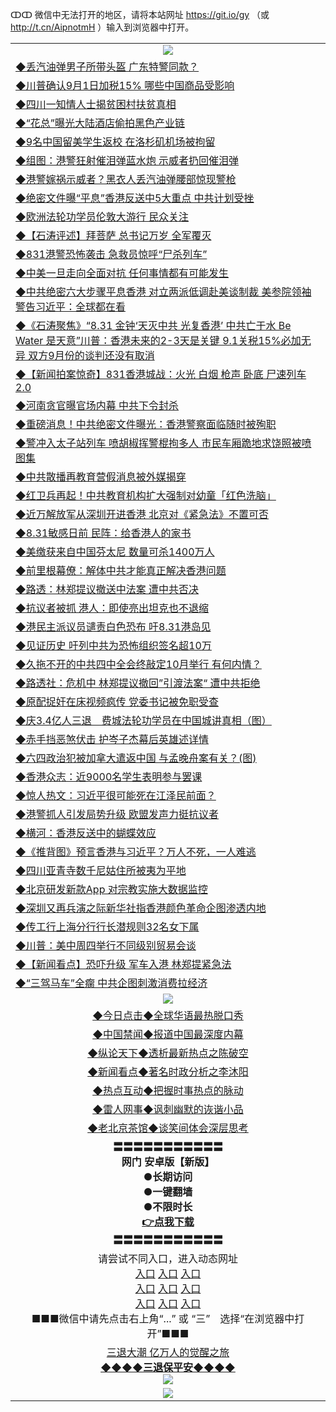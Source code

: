 ↀↀ 微信中无法打开的地区，请将本站网址 https://git.io/gy （或 http://t.cn/AipnotmH ）输入到浏览器中打开。 

<table>
   <tr>
    <td align=center><img src="https://github.com/gyhhx/image-upload/blob/master/20190822-2.jpg" /></td>
  </tr>
   <tr>
<td align=left>
<a href="https://g9v8t8z4.stackpathcdn.com/oo.aspx?name=http://www.epochtimes.com/gb/19/9/1/n11491145.htm&key=tvurxxlgoqbampcg&from=gy">◆丢汽油弹男子所带头盔 广东特警同款？</a><br/></td>
  </tr>
  <tr>
<td align=left>
<a href="https://g9v8t8z4.stackpathcdn.com/oo.aspx?name=c1068916&key=tvurxxlgoqbampcg&from=gy">◆川普确认9月1日加税15% 哪些中国商品受影响</a><br/></td>
 </tr>
  <tr>
<td align=left>
<a href="https://g9v8t8z4.stackpathcdn.com/oo.aspx?name=c1069074&key=tvurxxlgoqbampcg&from=gy">◆四川一知情人士揭贫困村扶贫真相</a><br/></td>
 </tr>
   <tr>
<td align=left>
<a href="https://g9v8t8z4.stackpathcdn.com/oo.aspx?name=c1069237&key=tvurxxlgoqbampcg&from=gy">◆“花总”曝光大陆酒店偷拍黑色产业链</a><br/></td>
   </tr> 
  <tr>
<td align=left>
<a href="https://g9v8t8z4.stackpathcdn.com/oo.aspx?name=c1069075&key=tvurxxlgoqbampcg&from=gy">◆9名中国留美学生返校 在洛杉矶机场被拘留</a><br/></td>
  </tr> 
 <tr>
<td align=left>
<a href="https://g9v8t8z4.stackpathcdn.com/oo.aspx?name=c1069200&key=tvurxxlgoqbampcg&from=gy">◆组图：港警狂射催泪弹蓝水炮 示威者扔回催泪弹</a><br/>
</td>
   </tr>
 <tr>
<td align=left>
<a href="https://g9v8t8z4.stackpathcdn.com/oo.aspx?name=c1069189&key=tvurxxlgoqbampcg&from=gy">◆港警嫁祸示威者？黑衣人丢汽油弹腰部惊现警枪</a><br/></td>
  </tr>
  <tr>
<td align=left>
<a href="https://g9v8t8z4.stackpathcdn.com/oo.aspx?name=c1069205&key=tvurxxlgoqbampcg&from=gy">◆绝密文件曝“平息”香港反送中5大重点 中共计划受挫</a><br/></td>
 </tr>
   <tr>
<td align=left>
<a href="https://g9v8t8z4.stackpathcdn.com/oo.aspx?name=c816702_6_1&key=tvurxxlgoqbampcg&from=gy">◆欧洲法轮功学员伦敦大游行 民众关注</a><br/></td>
   </tr>
 <tr>
<td align=left>
<a href="https://g9v8t8z4.stackpathcdn.com/oo.aspx?name=http://www.ntdtv.com/gb/2019/08/30/a102654873.html&key=tvurxxlgoqbampcg&from=gy">◆【石涛评述】拜菩萨 总书记万岁 全军覆灭</a><br/></td>
  </tr>
  <tr>
<td align=left>
<a href="https://g9v8t8z4.stackpathcdn.com/oo.aspx?name=http://www.ntdtv.com/gb/2019/09/01/a102655756.html&key=tvurxxlgoqbampcg&from=gy">◆831港警恐怖袭击 急救员惊呼“尸杀列车”</a><br/></td>
 </tr>
  <tr>
<td align=left>
<a href="https://g9v8t8z4.stackpathcdn.com/oo.aspx?name=c1069190&key=tvurxxlgoqbampcg&from=gy">◆中美一旦走向全面对抗 任何事情都有可能发生</a><br/></td>
 </tr>
   <tr>
<td align=left>
<a href="https://g9v8t8z4.stackpathcdn.com/oo.aspx?name=c1069089&key=tvurxxlgoqbampcg&from=gy">◆中共绝密六大步骤平息香港 对立两派低调赴美谈制裁 美参院领袖警告习近平：全球都在看</a><br/></td>
   </tr> 
  <tr>
<td align=left>
<a href="https://g9v8t8z4.stackpathcdn.com/oo.aspx?name=c1069166&key=tvurxxlgoqbampcg&from=gy">◆《石涛聚焦》“8.31 金钟‘天灭中共 光复香港’ 中共亡于水 Be Water 是天意”川普：香港未来的2-3天是关键 9.1关税15%必加无异 双方9月份的谈判还没有取消</a><br/></td>
  </tr> 
 <tr>
<td align=left>
<a href="https://g9v8t8z4.stackpathcdn.com/oo.aspx?name=c1069224&key=tvurxxlgoqbampcg&from=gy">◆【新闻拍案惊奇】831香港城战：火光 白烟 枪声 卧底 尸速列车2.0</a><br/>
</td>
   </tr>
 <tr>
<td align=left>
<a href="https://g9v8t8z4.stackpathcdn.com/oo.aspx?name=c1069262&key=tvurxxlgoqbampcg&from=gy">◆河南贪官曝官场内幕 中共下令封杀</a><br/>
</td>
   </tr>
 <tr>
<td align=left>
<a href="https://g9v8t8z4.stackpathcdn.com/oo.aspx?name=c1069037&key=tvurxxlgoqbampcg&from=gy">◆重磅消息！中共绝密文件曝光：香港警察面临随时被殉职</a><br/></td>
  </tr>
  <tr>
<td align=left>
<a href="https://g9v8t8z4.stackpathcdn.com/oo.aspx?name=c1069185&key=tvurxxlgoqbampcg&from=gy">◆警冲入太子站列车 喷胡椒挥警棍拘多人 市民车厢跪地求饶照被喷 图集</a><br/></td>
 </tr>
   <tr>
<td align=left>
<a href="https://g9v8t8z4.stackpathcdn.com/oo.aspx?name=c1069119&key=tvurxxlgoqbampcg&from=gy">◆中共散播再教育营假消息被外媒揭穿</a><br/>
</td>
   </tr>
 <tr>
<td align=left>
<a href="https://g9v8t8z4.stackpathcdn.com/oo.aspx?name=c1069179&key=tvurxxlgoqbampcg&from=gy">◆红卫兵再起！中共教育机构扩大强制对幼童「红色洗脑」</a><br/>
</td>
</tr> 
<tr>
<td align=left>
<a href="https://g9v8t8z4.stackpathcdn.com/oo.aspx?name=c1069290&key=tvurxxlgoqbampcg&from=gy">◆近万解放军从深圳开进香港 北京对《紧急法》不置可否</a><br/>
</td>       
</tr> 
   <tr>
<td align=left>
<a href="https://g9v8t8z4.stackpathcdn.com/oo.aspx?name=c1068850&key=tvurxxlgoqbampcg&from=gy">◆8.31敏感日前 民阵：给香港人的家书</a><br/></td>
  </tr>
  <tr>
<td align=left>
<a href="https://g9v8t8z4.stackpathcdn.com/oo.aspx?name=c1068832&key=tvurxxlgoqbampcg&from=gy">◆美缴获来自中国芬太尼 数量可杀1400万人</a><br/></td>
 </tr>
  <tr>
<td align=left>
<a href="https://g9v8t8z4.stackpathcdn.com/oo.aspx?name=c1068827&key=tvurxxlgoqbampcg&from=gy">◆前里根幕僚：解体中共才能真正解决香港问题</a><br/></td>
 </tr>
   <tr>
<td align=left>
<a href="https://g9v8t8z4.stackpathcdn.com/oo.aspx?name=c1068766&key=tvurxxlgoqbampcg&from=gy">◆路透：林郑提议撤送中法案 遭中共否决</a><br/></td>
   </tr> 
  <tr>
<td align=left>
<a href="https://g9v8t8z4.stackpathcdn.com/oo.aspx?name=c1068774&key=tvurxxlgoqbampcg&from=gy">◆抗议者被抓 港人：即使亮出坦克也不退缩</a><br/></td>
  </tr> 
 <tr>
<td align=left>
<a href="https://g9v8t8z4.stackpathcdn.com/oo.aspx?name=c1068891&key=tvurxxlgoqbampcg&from=gy">◆港民主派议员谴责白色恐布 吁8.31港岛见</a><br/>
</td>
   </tr>
 <tr>
<td align=left>
<a href="https://g9v8t8z4.stackpathcdn.com/oo.aspx?name=c1068658&key=tvurxxlgoqbampcg&from=gy">◆见证历史 吁列中共为恐怖组织签名超10万</a><br/></td>
  </tr>
  <tr>
<td align=left>
<a href="https://g9v8t8z4.stackpathcdn.com/oo.aspx?name=c1068877&key=tvurxxlgoqbampcg&from=gy">◆久拖不开的中共四中全会终敲定10月举行 有何内情？</a><br/></td>
 </tr>
   <tr>
<td align=left>
<a href="https://g9v8t8z4.stackpathcdn.com/oo.aspx?name=c1068803&key=tvurxxlgoqbampcg&from=gy">◆路透社：危机中 林郑提议撤回”引渡法案“ 遭中共拒绝</a><br/></td>
   </tr>
 <tr>
<td align=left>
<a href="https://g9v8t8z4.stackpathcdn.com/oo.aspx?name=c1068881&key=tvurxxlgoqbampcg&from=gy">◆原配捉奸在床视频疯传 党委书记被免职受查</a><br/></td>
  </tr>
  <tr>
<td align=left>
<a href="https://g9v8t8z4.stackpathcdn.com/oo.aspx?name=c816702_6_1&key=tvurxxlgoqbampcg&from=gy">◆庆3.4亿人三退　费城法轮功学员在中国城讲真相（图）</a><br/></td>
 </tr>
  <tr>
<td align=left>
<a href="https://g9v8t8z4.stackpathcdn.com/oo.aspx?name=http://www.epochtimes.com/gb/19/8/30/n11488993.htm&key=tvurxxlgoqbampcg&from=gy">◆赤手挡恶煞伏击 护岑子杰幕后英雄述详情</a><br/></td>
 </tr>
   <tr>
<td align=left>
<a href="https://g9v8t8z4.stackpathcdn.com/oo.aspx?name=http://www.secretchina.com/news/gb/2019/08/31/905624.html&key=tvurxxlgoqbampcg&from=gy">◆六四政治犯被加拿大遣返中国 与孟晚舟案有关？(图)</a><br/></td>
   </tr> 
  <tr>
<td align=left>
<a href="https://g9v8t8z4.stackpathcdn.com/oo.aspx?name=c1068688&key=tvurxxlgoqbampcg&from=gy">◆香港众志：近9000名学生表明参与罢课</a><br/></td>
  </tr> 
 <tr>
<td align=left>
<a href="https://g9v8t8z4.stackpathcdn.com/oo.aspx?name=c1068754&key=tvurxxlgoqbampcg&from=gy">◆惊人热文：习近平很可能死在江泽民前面？</a><br/>
</td>
   </tr>
 <tr>
<td align=left>
<a href="https://g9v8t8z4.stackpathcdn.com/oo.aspx?name=c1068872&key=tvurxxlgoqbampcg&from=gy">◆港警抓人引发局势升级 欧盟发声力挺抗议者</a><br/>
</td>
   </tr>
 <tr>
<td align=left>
<a href="https://g9v8t8z4.stackpathcdn.com/oo.aspx?name=c1068873&key=tvurxxlgoqbampcg&from=gy">◆横河：香港反送中的蝴蝶效应</a><br/></td>
  </tr>
  <tr>
<td align=left>
<a href="https://g9v8t8z4.stackpathcdn.com/oo.aspx?name=c1068899&key=tvurxxlgoqbampcg&from=gy">◆《推背图》预言香港与习近平？万人不死，一人难逃</a><br/></td>
 </tr>
   <tr>
<td align=left>
<a href="https://g9v8t8z4.stackpathcdn.com/oo.aspx?name=c1068842&key=tvurxxlgoqbampcg&from=gy">◆四川亚青寺数千尼姑住所被夷为平地</a><br/>
</td>
   </tr>
 <tr>
<td align=left>
<a href="https://g9v8t8z4.stackpathcdn.com/oo.aspx?name=c1068864&key=tvurxxlgoqbampcg&from=gy">◆北京研发新款App 对宗教实施大数据监控</a><br/>
</td>
</tr> 
<tr>
<td align=left>
<a href="https://g9v8t8z4.stackpathcdn.com/oo.aspx?name=c1068847&key=tvurxxlgoqbampcg&from=gy">◆深圳又再兵演之际新华社指香港颜色革命企图渗透内地</a><br/>
</td>       
</tr> 
   <tr>
<td align=left>
<a href="https://g9v8t8z4.stackpathcdn.com/oo.aspx?name=c1068426&key=tvurxxlgoqbampcg&from=gy">◆传工行上海分行行长潜规则32名女下属</a><br/></td>
  </tr>
  <tr>
<td align=left>
<a href="https://g9v8t8z4.stackpathcdn.com/oo.aspx?name=c1068439&key=tvurxxlgoqbampcg&from=gy">◆川普：美中周四举行不同级别贸易会谈</a><br/></td>
 </tr>
  <tr>
<td align=left>
<a href="https://g9v8t8z4.stackpathcdn.com/oo.aspx?name=c1068461&key=tvurxxlgoqbampcg&from=gy">◆【新闻看点】恐吓升级 军车入港 林郑提紧急法</a><br/></td>
 </tr>
  <tr>
<td align=left>
<a href="https://g9v8t8z4.stackpathcdn.com/oo.aspx?name=c1068090&key=tvurxxlgoqbampcg&from=gy">◆“三驾马车”全瘸 中共企图刺激消费拉经济</a><br/></td>
 </tr>
   <tr>
    <td align=center><img src="https://github.com/gyhhx/image-upload/blob/master/ogate-c.JPG" /></td>
  </tr>
   <tr>
   <td align=center> 
<a href="https://xvery.li/oo.aspx?name=c816850&key=lvvdiyawanfwimxk&from=gy&tag=9877">◆今日点击◆全球华语最热脱口秀</a><br/>
    </td>
  </tr>
  <tr>
  <td align=center>
<a href="https://xvery.li/oo.aspx?name=c816860&key=lvvdiyawanfwimxk&from=gy&tag=99733110">◆中国禁闻◆报道中国最深度内幕</a><br/>
   </tr>
  <tr>
     <td align=center>
<a href="https://xvery.li/oo.aspx?name=c816855&key=lvvdiyawanfwimxk&from=gy&tag=997110">◆纵论天下◆透析最新热点之陈破空</a><br/>
   </tr>
   <tr>
      <td align=center>
<a href="https://xvery.li/oo.aspx?name=c838308&key=lvvdiyawanfwimxk&from=gy&tag=9973110">◆新闻看点◆著名时政分析之李沐阳</a><br/>
   </tr>
   <tr>
     <td align=center>
<a href="https://xvery.li/oo.aspx?name=c816852&key=lvvdiyawanfwimxk&from=gy&tag=9733110">◆热点互动◆把握时事热点的脉动</a><br/>
   </tr>
   <tr>
      <td align=center>
<a href="https://xvery.li/oo.aspx?name=c816694&key=lvvdiyawanfwimxk&from=gy&tag=93310">◆雷人网事◆讽刺幽默的诙谐小品</a><br/>
   </tr>
   <tr>
    <td align=center>
<a href="https://xvery.li/oo.aspx?name=c816650&key=lvvdiyawanfwimxk&from=gy&tag=9973110">◆老北京茶馆◆谈笑间体会深层思考</a><br/>
   </tr>
  <tr>
    <td align=center>
 <b>〓〓〓〓〓〓〓〓〓〓〓<br/>网门 安卓版【新版】<br/> ●长期访问<br/> ●一键翻墙<br/>  ●不限时长<br/> 
 <a href="https://share.weiyun.com/5RqCKCe">👉<b>点我下载</a><br/>〓〓〓〓〓〓〓〓〓〓〓<br/>
    </td>
    </tr>
   <tr>
    <td align=center>请尝试不同入口，进入动态网址<br/>
      <a href="https://s3.us-east-2.amazonaws.com/ogateo/show.htm">入口</a>
      <a href="https://s3.ca-central-1.amazonaws.com/ogatec/show.htm">入口</a>
      <a href="https://s3.ap-southeast-2.amazonaws.com/ogatey/show.htm">入口</a><br/>
      <a href="https://s3.ap-northeast-2.amazonaws.com/ogates/show.htm">入口</a>
      <a href="https://s3.eu-central-1.amazonaws.com/ogatef/show.htm">入口</a>
      <a href="https://s3.ap-south-1.amazonaws.com/ogatem/show.htm">入口</a><br/>
      <a href="https://s3-us-west-1.amazonaws.com/ogaten/show.htm">入口</a>
      <a href="https://s3.eu-west-2.amazonaws.com/ogatel/show.htm">入口</a>
      <a href="https://s3.ap-northeast-1.amazonaws.com/ogatet/show.htm">入口</a><br/>
      ■■■微信中请先点击右上角“...” 或 “三”　选择“在浏览器中打开”■■■<b><br/>
    </td>
  </tr>
  <tr>  
  <td align=center>
  <a href="http://ctbtfdoocixoa.global.ssl.fastly.net/oo.aspx?name=c894205&key=ofejcfaxcltk&from=gy&tag=9973110">三退大潮 亿万人的觉醒之旅</a><br/>
      <a href="http://ctbtfdoocixoa.global.ssl.fastly.net/oo.aspx?name=ogQuit.aspx&key=ofejcfaxcltk&from=gy"><b>◆◆◆◆三退保平安◆◆◆◆<br/></a>
      <img src="https://github.com/gyhhx/image-upload/blob/master/3t.jpg" /><br/>
      </td>
  </tr>
   <tr>
    <td align=center><img src="https://raw.githubusercontent.com/oGate2/Up/master/oGate_640.jpg"/></td>
  </tr>
</table>



